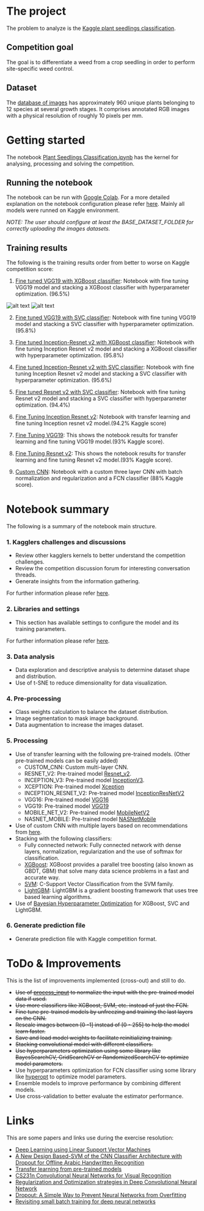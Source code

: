 # The project
The problem to analyze is the [Kaggle plant seedlings classification](https://www.kaggle.com/c/plant-seedlings-classification).

##  Competition goal
The goal is to differentiate a weed from a crop seedling in order to perform site-specific weed control.

## Dataset
The [database of images](https://arxiv.org/abs/1711.05458) has approximately 960 unique plants belonging to 12 species at several growth stages. It comprises annotated RGB images with a physical resolution of roughly 10 pixels per mm.

# Getting started

The notebook [Plant Seedlings Classification.ipynb](Plant%20Seedlings%20Classification.ipynb) has the kernel for analysing, processing and solving the competition.

## Running the notebook

The notebook can be run with [Google Colab](https://colab.research.google.com/). For a more detailed explanation on the notebook configuration please refer [here](./docs/settings.md). Mainly all models were runned on Kaggle environment.

*NOTE: The user should configure at least the BASE_DATASET_FOLDER for correctly uploading the images datasets.*

## Training results

The following is the training results order from better to worse on Kaggle competition score:

1. [Fine tuned VGG19 with XGBoost classifier](./results/vgg19/vgg19-with-XGBoost-classifier.ipynb): Notebook with fine tuning VGG19 model and stacking a XGBoost classifier with hyperparameter optimization. (96.5%)

![alt text](./results/vgg19/fine-tuning-vgg19-charts.png "VGG19 charts")
![alt text](./results/vgg19/fine-tuning-vgg19-confusion-matrix.png "VGG19 confusion matrix")

2. [Fine tuned VGG19 with SVC classifier](./results/vgg19/vgg19-with-SVC-classifier.ipynb): Notebook with fine tuning VGG19 model and stacking a SVC classifier with hyperparameter optimization. (95.8%)

3. [Fine tuned Inception-Resnet v2 with XGBoost classifier](./results/inception-resnet-v2/fine-tuning-inception-resnet-v2-with-XGBoost-classifier.ipynb): Notebook with fine tuning Inception Resnet v2 model and stacking a XGBoost classifier with hyperparameter optimization. (95.8%)

4. [Fine tuned Inception-Resnet v2 with SVC classifier](./results/inception-resnet-v2/fine-tuning-inception-resnet-v2-with-SVC-classifier.ipynb): Notebook with fine tuning Inception Resnet v2 model and stacking a SVC classifier with hyperparameter optimization. (95.6%)

5. [Fine tuned Resnet v2 with SVC classifier](./results/resnet-v2/fine-tuning-resnet-v2-with-SVC-classifier.ipynb): Notebook with fine tuning Resnet v2 model and stacking a SVC classifier with hyperparameter optimization. (94.4%)

6. [Fine Tuning Inception Resnet v2](./results/inception-resnet-v2/fine-tuning-inception-resnet-v2.ipynb): Notebook with transfer learning and fine tuning Inception resnet v2 model.(94.2% Kaggle score)

7. [Fine Tuning VGG19](./results/vgg19/fine-tuning-VGG19.ipynb): This shows the notebook results for transfer learning and fine tuning VGG19 model.(93% Kaggle score).

8. [Fine Tuning Resnet v2](./results/resnet-v2/fine-tuning-resnet-v2.ipynb): This shows the notebook results for transfer learning and fine tuning Resnet v2 model.(93% Kaggle score).

9. [Custom CNN](./results/custom-cnn/custom-CNN.ipynb): Notebook with a custom three layer CNN with batch normalization and regularization and a FCN classifier (88% Kaggle score).

# Notebook summary
The following is a summary of the notebook main structure.

### 1. Kagglers challenges and discussions
- Review other kagglers kernels to better understand the competition challenges.
- Review the competition discussion forum for interesting conversation threads.
- Generate insights from the information gathering.

For further information please refer [here](./docs/kagglers_discussions.md).

### 2. Libraries and settings
- This section has available settings to configure the model and its training parameters.

For further information please refer [here](./docs/settings.md).

### 3. Data analysis
- Data exploration and descriptive analysis to determine dataset shape and distribution.
- Use of t-SNE to reduce dimensionality for data visualization.

### 4. Pre-processing
- Class weights calculation to balance the dataset distribution.
- Image segmentation to mask image background.
- Data augmentation to increase the images dataset.

### 5. Processing
- Use of transfer learning with the following pre-trained models. (Other pre-trained models can be easily added)
    - CUSTOM_CNN: Custom multi-layer CNN.
    - RESNET_V2: Pre-trained model [Resnet_v2](https://www.tensorflow.org/api_docs/python/tf/keras/applications/resnet_v2).
    - INCEPTION_V3: Pre-trained model [InceptionV3](https://www.tensorflow.org/api_docs/python/tf/keras/applications/inception_v3).
    - XCEPTION: Pre-trained model [Xception](https://www.tensorflow.org/api_docs/python/tf/keras/applications/Xception)
    - INCEPTION_RESNET_V2: Pre-trained model [InceptionResNetV2](https://www.tensorflow.org/api_docs/python/tf/keras/applications/InceptionResNetV2)
    - VGG16: Pre-trained model [VGG16](https://www.tensorflow.org/api_docs/python/tf/keras/applications/VGG16)
    - VGG19: Pre-trained model [VGG19](https://www.tensorflow.org/api_docs/python/tf/keras/applications/VGG19)
    - MOBILE_NET_V2: Pre-trained model [MobileNetV2](https://www.tensorflow.org/api_docs/python/tf/keras/applications/MobileNetV2)
    - NASNET_MOBILE: Pre-trained model [NASNetMobile](https://www.tensorflow.org/api_docs/python/tf/keras/applications/NASNetMobile)
- Use of custom CNN with multiple layers based on recommendations from [here](http://cs231n.github.io/convolutional-networks/).
- Stacking with the following classifiers:
    - Fully connected network: Fully connected network with dense layers, normalization, regularization and the use of softmax for classification. 
    - [XGBoost](https://xgboost.readthedocs.io/en/latest/): XGBoost provides a parallel tree boosting (also known as GBDT, GBM) that solve many data science problems in a fast and accurate way.
    - [SVM](https://scikit-learn.org/stable/modules/generated/sklearn.svm.SVC.html): C-Support Vector Classification from the SVM family.
    - [LightGBM](https://lightgbm.readthedocs.io/en/latest/): LightGBM is a gradient boosting framework that uses tree based learning algorithms.
- Use of [Bayesian Hyperparameter Optimization](https://scikit-optimize.github.io/stable/auto_examples/sklearn-gridsearchcv-replacement.html) for XGBoost, SVC and LightGBM.

### 6. Generate prediction file
- Generate prediction file with Kaggle competition format.

# ToDo & Improvements

This is the list of improvements implemented (cross-out) and still to do.
- ~~Use of [process_input](https://www.tensorflow.org/api_docs/python/tf/keras/applications/xception/preprocess_input) to normalize the input with the pre-trained model data if used.~~
- ~~Use more classifiers like XGBoost, SVM, etc. instead of just the FCN.~~
- ~~Fine tune pre-trained models by unfreezing and training the last layers on the CNN.~~
- ~~Rescale images between [0 -1] instead of [0 - 255] to help the model learn faster.~~
- ~~Save and load model weights to facilitate reinitializing training.~~
- ~~Stacking convolutional model with different classifiers.~~
- ~~Use hyperparameters optimization using some library like BayesSearchCV, GridSearchCV or RandomizedSearchCV to optimize model parameters.~~
- Use hyperparameters optimization for FCN classifier using some library like [hyperopt](https://github.com/hyperopt/hyperopt) to optimize model parameters.
- Ensemble models to improve performance by combining different models.
- Use cross-validation to better evaluate the estimator performance.


# Links

This are some papers and links use during the exercise resolution:

- [Deep Learning using Linear Support Vector Machines](https://arxiv.org/pdf/1306.0239.pdf)
- [A New Design Based-SVM of the CNN Classifier Architecture with Dropout for Offline Arabic Handwritten Recognition](https://www.sciencedirect.com/science/article/pii/S1877050916309991)
- [Transfer learning from pre-trained models](https://towardsdatascience.com/transfer-learning-from-pre-trained-models-f2393f124751)
- [CS231n Convolutional Neural Networks for Visual Recognition](http://cs231n.github.io/convolutional-networks/)
- [Regularization and Optimization strategies in Deep Convolutional Neural Network](https://arxiv.org/pdf/1712.04711.pdf)
- [Dropout: A Simple Way to Prevent Neural Networks from Overfitting](http://www.cs.toronto.edu/~rsalakhu/papers/srivastava14a.pdf)
- [Revisiting small batch training for deep neural networks](https://arxiv.org/pdf/1804.07612.pdf)